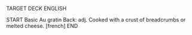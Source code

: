 TARGET DECK
ENGLISH

START
Basic
Au gratin
Back: adj. Cooked with a crust of breadcrumbs or melted cheese. [french]
END
